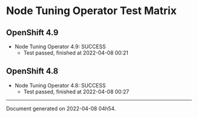 
Node Tuning Operator Test Matrix
================================

OpenShift 4.9
-------------



* Node Tuning Operator 4.9: SUCCESS
  - Test passed, finished at 2022-04-08 00:21






OpenShift 4.8
-------------



* Node Tuning Operator 4.8: SUCCESS
  - Test passed, finished at 2022-04-08 00:27






---
Document generated on 2022-04-08 04h54.
